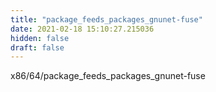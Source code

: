 ```yaml
---
title: "package_feeds_packages_gnunet-fuse"
date: 2021-02-18 15:10:27.215036
hidden: false
draft: false
---
```


x86/64/package_feeds_packages_gnunet-fuse

